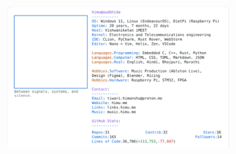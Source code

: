 <a href="https://github.com/HimuCodes">
  <picture>
    <source media="(prefers-color-scheme: dark)" srcset="https://raw.githubusercontent.com/HimuCodes/HimuCodes/main/dark.svg?b=1757302596">
    <img alt="HimuCodes's GitHub Profile README" src="https://raw.githubusercontent.com/HimuCodes/HimuCodes/main/light.svg?b=1757302596">
  </picture>
</a>
